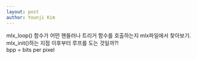 ```yaml
---
layout: post
author: Younji Kim
---
```


mlx_loop() 함수가 어떤 핸들러나 트리거 함수를 호출하는지 mlx파일에서 찾아보기. mlx_init()하는 지점 이후부터 루프를 도는 것일까?!<br>
bpp = bits per pixel